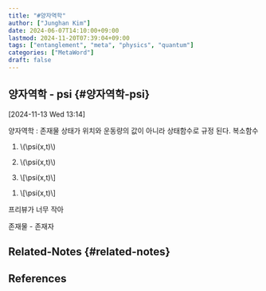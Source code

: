 ```yaml
---
title: "#양자역학"
author: ["Junghan Kim"]
date: 2024-06-07T14:10:00+09:00
lastmod: 2024-11-20T07:39:04+09:00
tags: ["entanglement", "meta", "physics", "quantum"]
categories: ["MetaWord"]
draft: false
---
```


## 양자역학 - psi {#양자역학-psi}

<span class="timestamp-wrapper"><span class="timestamp">[2024-11-13 Wed 13:14]</span></span>

양자역학 : 존재물 상태가 위치와 운동량의 값이 아니라 상태함수로 규정 된다. 복소함수

1.  \\(\psi(x,t)\\)

2.  \\(\psi(x,t)\\)

3.  \\[\psi(x,t)\\]

<!--listend-->

1.  \\[\psi(x,t)\\]

프리뷰가 너무 작아

존재물 - 존재자


## Related-Notes {#related-notes}

## References

<style>.csl-entry{text-indent: -1.5em; margin-left: 1.5em;}</style><div class="csl-bib-body">
</div>
